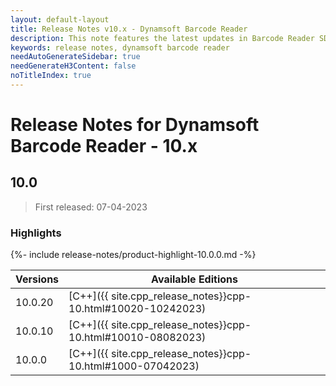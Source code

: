 ```yaml
---
layout: default-layout
title: Release Notes v10.x - Dynamsoft Barcode Reader
description: This note features the latest updates in Barcode Reader SDK version 10.x. New features were added along with various APIs deprecated, removed, and removed.
keywords: release notes, dynamsoft barcode reader
needAutoGenerateSidebar: true
needGenerateH3Content: false
noTitleIndex: true
---
```


# Release Notes for Dynamsoft Barcode Reader - 10.x

## 10.0

> First released: 07-04-2023

### Highlights

{%- include release-notes/product-highlight-10.0.0.md -%}

| Versions | Available Editions |
| -------- | ------------------ |
| 10.0.20 | [C++]({{ site.cpp_release_notes}}cpp-10.html#10020-10242023) |
| 10.0.10 | [C++]({{ site.cpp_release_notes}}cpp-10.html#10010-08082023) |
| 10.0.0 | [C++]({{ site.cpp_release_notes}}cpp-10.html#1000-07042023) |
